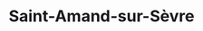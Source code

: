 ---
title: Saint-Amand-sur-Sèvre
url: /saint-amand-sur-sevre/
latitude: 46.868
longitude: -0.794
---